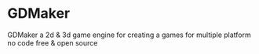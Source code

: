 # GDMaker
GDMaker a 2d &amp; 3d  game engine for creating a games for multiple platform no code free &amp; open source 
